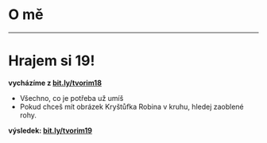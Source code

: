 <!-- .slide: data-state="c-slide-inter" -->

# O mě

---

<!-- .slide: data-state="c-slide-task" -->

# Hrajem si 19!

**vycházíme z [bit.ly/tvorim18](http://bit.ly/tvorim18)**

* Všechno, co je potřeba už umíš
* Pokud chceš mít obrázek Kryštůfka Robina v kruhu, hledej zaoblené rohy.

**výsledek: [bit.ly/tvorim19](http://bit.ly/tvorim19)** 
<!-- .element: class="c-text-xs" -->
